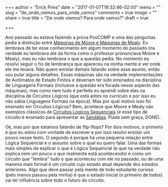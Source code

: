 +++
author = "Erick Pires"
date = "2017-01-07T18:32:46-02:00"
menu = ""
slug = "de_onde_viemos_para_onde_vamos"
comments = true
image = ""
share = true
title = "De onde viemos? Para onde vamos?"
draft = true

+++

Ano passado eu estava fazendo a prova PosCOMP e uma das perguntas pedia a distinção entre [Máquinas de Moore e Máquinas de Mealy][1]. Eu lembrava de ter esse conhecimento em algum momento do passado (na verdade eu lembrava até da forma como o professor pronunciava Moore e Mealy), mas eu não lembrava o que a questão pedia. No momento eu resolvi seguir o fio de lembrança que apareceu na minha mente e ver onde ele me levava. Não quero enrolar demais falando sobre esse asunto, então vou pular alguns detalhes. Essas máquinas são na verdade implementações de Autômatos de Estado Finitos e deveriam ter sido ensinados na disciplina de Linguagens Formais (inclusive a questão era focada nesse aspecto das máquinas), mas como nem tudo é perfeito eu aprendi sobre elas na disciplina de Circuitos Lógicos (que está antes no currículo e por isso eu não sabia Linguagens Formais na época). Mas por qual motivo isso foi ensinado em Circuitos Lógicos? Bem, acontece que Moore e Mealy são exemplos clássicos de [Circuitos Lógicos Sequenciais][2] (e esse tipo de circuito é ensinado para apresentar as [Sandálias][3]. Piada sem graça, DONE).

Ok, mas por que estamos falando de flip-flops? Por dois motivos, o primeiro é que eu estou com vontade de escrever e por isso resolvi enrolar um pouco nesse texto. O segundo é porque há uma pequena relação entre Lógica Sequencial e o assunto sobre o qual eu quero falar. Uma das formas mais simples de explicar o que é Lógica Sequencial (e que na verdade não explica nem um pouco o que realmente está acontecendo) é como um circuito que "lembra" tudo o que aconteceu com ele no passado, ou de uma maneira mais formal é um circuito cujo estado atual depende dos estados anteriores. Algo que deve passar pela mente de todo estudante curioso (pelo menos passou pela minha) é que o estado inicial (o primeiro de todos) vai ter influência sobre todo o futuro do circuito.


[1]: https://www.tutorialspoint.com/automata_theory/moore_and_mealy_machines.htm
[2]: https://en.wikipedia.org/wiki/Sequential_logic
[3]: https://en.wikipedia.org/wiki/Flip-flop_(electronics)
